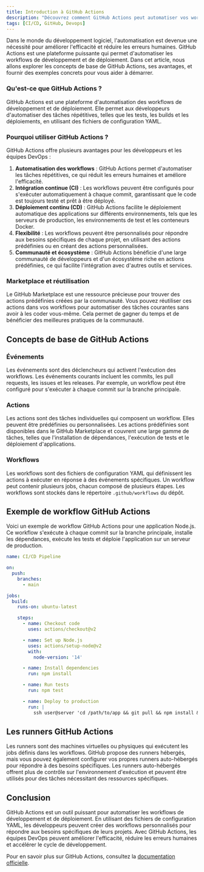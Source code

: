 ```yaml
---
title: Introduction à GitHub Actions
description: "Découvrez comment GitHub Actions peut automatiser vos workflows de développement et de déploiement."
tags: [CI/CD, GitHub, Devops]
---
```


Dans le monde du développement logiciel, l'automatisation est devenue une nécessité pour améliorer l'efficacité et réduire les erreurs humaines. GitHub Actions est une plateforme puissante qui permet d'automatiser les workflows de développement et de déploiement. Dans cet article, nous allons explorer les concepts de base de GitHub Actions, ses avantages, et fournir des exemples concrets pour vous aider à démarrer.

<!--truncate-->

### Qu'est-ce que GitHub Actions ?

GitHub Actions est une plateforme d'automatisation des workflows de développement et de déploiement. Elle permet aux développeurs d'automatiser des tâches répétitives, telles que les tests, les builds et les déploiements, en utilisant des fichiers de configuration YAML.

### Pourquoi utiliser GitHub Actions ?

GitHub Actions offre plusieurs avantages pour les développeurs et les équipes DevOps :

1. **Automatisation des workflows** : GitHub Actions permet d'automatiser les tâches répétitives, ce qui réduit les erreurs humaines et améliore l'efficacité.
2. **Intégration continue (CI)** : Les workflows peuvent être configurés pour s'exécuter automatiquement à chaque commit, garantissant que le code est toujours testé et prêt à être déployé.
3. **Déploiement continu (CD)** : GitHub Actions facilite le déploiement automatique des applications sur différents environnements, tels que les serveurs de production, les environnements de test et les conteneurs Docker.
4. **Flexibilité** : Les workflows peuvent être personnalisés pour répondre aux besoins spécifiques de chaque projet, en utilisant des actions prédéfinies ou en créant des actions personnalisées.
5. **Communauté et écosystème** : GitHub Actions bénéficie d'une large communauté de développeurs et d'un écosystème riche en actions prédéfinies, ce qui facilite l'intégration avec d'autres outils et services.

### Marketplace et réutilisation

Le GitHub Marketplace est une ressource précieuse pour trouver des actions prédéfinies créées par la communauté. Vous pouvez réutiliser ces actions dans vos workflows pour automatiser des tâches courantes sans avoir à les coder vous-même. Cela permet de gagner du temps et de bénéficier des meilleures pratiques de la communauté.

## Concepts de base de GitHub Actions

### Événements

Les événements sont des déclencheurs qui activent l'exécution des workflows. Les événements courants incluent les commits, les pull requests, les issues et les releases. Par exemple, un workflow peut être configuré pour s'exécuter à chaque commit sur la branche principale.

### Actions

Les actions sont des tâches individuelles qui composent un workflow. Elles peuvent être prédéfinies ou personnalisées. Les actions prédéfinies sont disponibles dans le GitHub Marketplace et couvrent une large gamme de tâches, telles que l'installation de dépendances, l'exécution de tests et le déploiement d'applications.

### Workflows

Les workflows sont des fichiers de configuration YAML qui définissent les actions à exécuter en réponse à des événements spécifiques. Un workflow peut contenir plusieurs jobs, chacun composé de plusieurs étapes. Les workflows sont stockés dans le répertoire `.github/workflows` du dépôt.

## Exemple de workflow GitHub Actions

Voici un exemple de workflow GitHub Actions pour une application Node.js. Ce workflow s'exécute à chaque commit sur la branche principale, installe les dépendances, exécute les tests et déploie l'application sur un serveur de production.

```yaml
name: CI/CD Pipeline

on:
  push:
    branches:
      - main

jobs:
  build:
    runs-on: ubuntu-latest

    steps:
      - name: Checkout code
        uses: actions/checkout@v2

      - name: Set up Node.js
        uses: actions/setup-node@v2
        with:
          node-version: '14'

      - name: Install dependencies
        run: npm install

      - name: Run tests
        run: npm test

      - name: Deploy to production
        run: |
          ssh user@server 'cd /path/to/app && git pull && npm install && pm2 restart app'
```

## Les runners GitHub Actions

Les runners sont des machines virtuelles ou physiques qui exécutent les jobs définis dans les workflows. GitHub propose des runners hébergés, mais vous pouvez également configurer vos propres runners auto-hébergés pour répondre à des besoins spécifiques. Les runners auto-hébergés offrent plus de contrôle sur l'environnement d'exécution et peuvent être utilisés pour des tâches nécessitant des ressources spécifiques.

## Conclusion

GitHub Actions est un outil puissant pour automatiser les workflows de développement et de déploiement. En utilisant des fichiers de configuration YAML, les développeurs peuvent créer des workflows personnalisés pour répondre aux besoins spécifiques de leurs projets. Avec GitHub Actions, les équipes DevOps peuvent améliorer l'efficacité, réduire les erreurs humaines et accélérer le cycle de développement.

Pour en savoir plus sur GitHub Actions, consultez la [documentation officielle](https://docs.github.com/en/actions).
